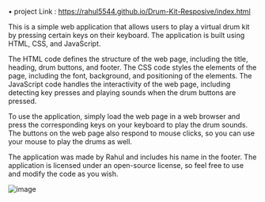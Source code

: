 • project Link : https://rahul5544.github.io/Drum-Kit-Resposive/index.html


This is a simple web application that allows users to play a virtual drum kit by pressing certain keys on their keyboard. The application is built using HTML, CSS, and JavaScript.

The HTML code defines the structure of the web page, including the title, heading, drum buttons, and footer. The CSS code styles the elements of the page, including the font, background, and positioning of the elements. The JavaScript code handles the interactivity of the web page, including detecting key presses and playing sounds when the drum buttons are pressed.

To use the application, simply load the web page in a web browser and press the corresponding keys on your keyboard to play the drum sounds. The buttons on the web page also respond to mouse clicks, so you can use your mouse to play the drums as well.

The application was made by Rahul and includes his name in the footer. The application is licensed under an open-source license, so feel free to use and modify the code as you wish.


![image](https://user-images.githubusercontent.com/48445867/219366419-05dacac8-d2bf-4476-b070-3034cf6a8f7c.png)
